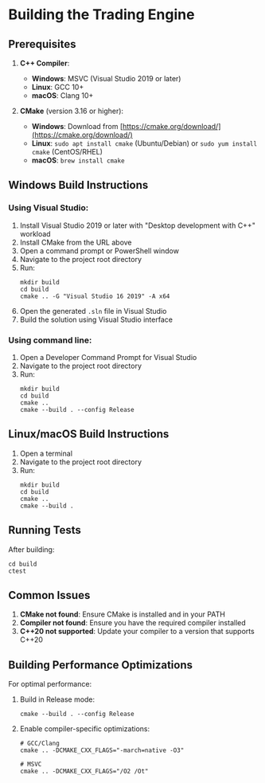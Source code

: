 # Building the Trading Engine

## Prerequisites

1. **C++ Compiler**:
   - **Windows**: MSVC (Visual Studio 2019 or later)
   - **Linux**: GCC 10+
   - **macOS**: Clang 10+

2. **CMake** (version 3.16 or higher):
   - **Windows**: Download from [https://cmake.org/download/](https://cmake.org/download/)
   - **Linux**: `sudo apt install cmake` (Ubuntu/Debian) or `sudo yum install cmake` (CentOS/RHEL)
   - **macOS**: `brew install cmake`

## Windows Build Instructions

### Using Visual Studio:

1. Install Visual Studio 2019 or later with "Desktop development with C++" workload
2. Install CMake from the URL above
3. Open a command prompt or PowerShell window
4. Navigate to the project root directory
5. Run:
   ```
   mkdir build
   cd build
   cmake .. -G "Visual Studio 16 2019" -A x64
   ```
6. Open the generated `.sln` file in Visual Studio
7. Build the solution using Visual Studio interface

### Using command line:

1. Open a Developer Command Prompt for Visual Studio
2. Navigate to the project root directory
3. Run:
   ```
   mkdir build
   cd build
   cmake ..
   cmake --build . --config Release
   ```

## Linux/macOS Build Instructions

1. Open a terminal
2. Navigate to the project root directory
3. Run:
   ```
   mkdir build
   cd build
   cmake ..
   cmake --build .
   ```

## Running Tests

After building:

```
cd build
ctest
```

## Common Issues

1. **CMake not found**: Ensure CMake is installed and in your PATH
2. **Compiler not found**: Ensure you have the required compiler installed
3. **C++20 not supported**: Update your compiler to a version that supports C++20

## Building Performance Optimizations

For optimal performance:

1. Build in Release mode:
   ```
   cmake --build . --config Release
   ```

2. Enable compiler-specific optimizations:
   ```
   # GCC/Clang
   cmake .. -DCMAKE_CXX_FLAGS="-march=native -O3"
   
   # MSVC
   cmake .. -DCMAKE_CXX_FLAGS="/O2 /Ot"
   ``` 